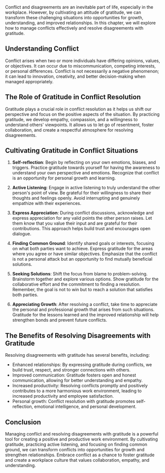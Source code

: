 
Conflict and disagreements are an inevitable part of life, especially in the workplace. However, by cultivating an attitude of gratitude, we can transform these challenging situations into opportunities for growth, understanding, and improved relationships. In this chapter, we will explore how to manage conflicts effectively and resolve disagreements with gratitude.

## Understanding Conflict

Conflict arises when two or more individuals have differing opinions, values, or objectives. It can occur due to miscommunication, competing interests, or personal differences. Conflict is not necessarily a negative phenomenon; it can lead to innovation, creativity, and better decision-making when managed appropriately.

## The Role of Gratitude in Conflict Resolution

Gratitude plays a crucial role in conflict resolution as it helps us shift our perspective and focus on the positive aspects of the situation. By practicing gratitude, we develop empathy, compassion, and a willingness to understand others' viewpoints. It allows us to let go of resentment, foster collaboration, and create a respectful atmosphere for resolving disagreements.

## Cultivating Gratitude in Conflict Situations

1. **Self-reflection**: Begin by reflecting on your own emotions, biases, and triggers. Practice gratitude towards yourself for having the awareness to understand your own perspective and emotions. Recognize that conflict is an opportunity for personal growth and learning.
    
2. **Active Listening**: Engage in active listening to truly understand the other person's point of view. Be grateful for their willingness to share their thoughts and feelings openly. Avoid interrupting and genuinely empathize with their experiences.
    
3. **Express Appreciation**: During conflict discussions, acknowledge and express appreciation for any valid points the other person raises. Let them know that you value their input and are grateful for their contributions. This approach helps build trust and encourages open dialogue.
    
4. **Finding Common Ground**: Identify shared goals or interests, focusing on what both parties want to achieve. Express gratitude for the areas where you agree or have similar objectives. Emphasize that the conflict is not a personal attack but an opportunity to find mutually beneficial solutions.
    
5. **Seeking Solutions**: Shift the focus from blame to problem-solving. Brainstorm together and explore various options. Show gratitude for the collaborative effort and the commitment to finding a resolution. Remember, the goal is not to win but to reach a solution that satisfies both parties.
    
6. **Appreciating Growth**: After resolving a conflict, take time to appreciate the personal and professional growth that arises from such situations. Gratitude for the lessons learned and the improved relationship will help strengthen bonds and prevent future conflicts.
    

## The Benefits of Resolving Disagreements with Gratitude

Resolving disagreements with gratitude has several benefits, including:

- Enhanced relationships: By expressing gratitude during conflicts, we build trust, respect, and stronger connections with others.
- Improved communication: Gratitude fosters open and honest communication, allowing for better understanding and empathy.
- Increased productivity: Resolving conflicts promptly and positively contributes to a more harmonious work environment, leading to increased productivity and employee satisfaction.
- Personal growth: Conflict resolution with gratitude promotes self-reflection, emotional intelligence, and personal development.

## Conclusion

Managing conflict and resolving disagreements with gratitude is a powerful tool for creating a positive and productive work environment. By cultivating gratitude, practicing active listening, and focusing on finding common ground, we can transform conflicts into opportunities for growth and strengthen relationships. Embrace conflict as a chance to foster gratitude and create a workplace culture that values collaboration, empathy, and understanding.
